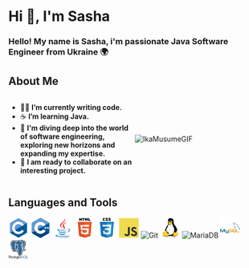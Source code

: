 <h1>Hi 👋, I'm Sasha</h1>
<h3>Hello! My name is Sasha, i'm passionate Java Software Engineer from Ukraine 🌍</h3>

## About Me
<div style="display: flex; align-items: center;">
  <div style="flex: 1;">
    <ul>
      <li>🧑‍💻 <strong>I’m currently writing code.</strong></li>
      <li>☕ <strong>I’m learning Java.</strong></li>
      <li>🧠 <strong>I'm diving deep into the world of software engineering, exploring new horizons and expanding my expertise.</strong></li>
      <li>🤝 <strong>I am ready to collaborate on an interesting project.</strong></li>
    </ul>
  </div>
  <div style="flex: 1;">
    <img src="https://github.com/JustSashaUP/JustSashaUP/assets/94720780/faa9d8eb-6cac-4baa-ad10-868fe1b90ebb" alt="IkaMusumeGIF" style="width: 100%; max-width: 300px;">
  </div>
</div>

## Languages and Tools
<p align="left">
  <img src="https://raw.githubusercontent.com/devicons/devicon/master/icons/c/c-original.svg" alt="C" width="40" height="40"/>
  <img src="https://raw.githubusercontent.com/devicons/devicon/master/icons/cplusplus/cplusplus-original.svg" alt="C++" width="40" height="40"/>
  <img src="https://raw.githubusercontent.com/devicons/devicon/master/icons/java/java-original.svg" alt="Java" width="40" height="40"/>
  <img src="https://raw.githubusercontent.com/devicons/devicon/master/icons/html5/html5-original-wordmark.svg" alt="HTML5" width="40" height="40"/>
  <img src="https://raw.githubusercontent.com/devicons/devicon/master/icons/css3/css3-original-wordmark.svg" alt="CSS3" width="40" height="40"/>
  <img src="https://raw.githubusercontent.com/devicons/devicon/master/icons/javascript/javascript-original.svg" alt="JavaScript" width="40" height="40"/>
  <img src="https://www.vectorlogo.zone/logos/git-scm/git-scm-icon.svg" alt="Git" width="40" height="40"/>
  <img src="https://raw.githubusercontent.com/devicons/devicon/master/icons/linux/linux-original.svg" alt="Linux" width="40" height="40"/>
  <img src="https://www.vectorlogo.zone/logos/mariadb/mariadb-icon.svg" alt="MariaDB" width="40" height="40"/>
  <img src="https://raw.githubusercontent.com/devicons/devicon/master/icons/mysql/mysql-original-wordmark.svg" alt="MySQL" width="40" height="40"/>
  <img src="https://raw.githubusercontent.com/devicons/devicon/master/icons/postgresql/postgresql-original-wordmark.svg" alt="PostgreSQL" width="40" height="40"/>
</p>
